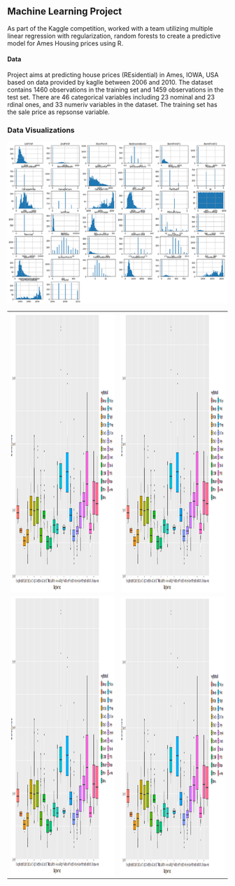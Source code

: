 ## Machine Learning Project
As part of the Kaggle competition, worked with a team utilizing multiple linear regression with regularization, random forests to create a predictive model for Ames Housing prices using R.

#### Data 
Project aims at predicting house prices (REsidential) in Ames, IOWA, USA based on data provided by kaglle between 2006 and 2010. The dataset contains 1460 observations in the training set and 1459 observations in the test set. There are 46 categorical variables including 23 nominal and 23 rdinal ones, and 33 numeriv variables in the dataset. The training set has the sale price as repsonse variable.

### Data Visualizations
![Univariate Ananlysis](Images/histograms.png)

<table>
  <tr>
    <td> <img src="Images/BoxNeighbor.png"  alt="1" width = 360px height = 640px ></td>
    <td><img src="Images/BoxNeighbor.png" alt="2" width = 360px height = 640px></td>
   </tr> 
   <tr>
      <td><img src="Images/BoxNeighbor.png" alt="3" width = 360px height = 640px></td>
      <td><img src="Images/BoxNeighbor.png" align="right" alt="4" width = 360px height = 640px>
  </td>
  </tr>
</table>
